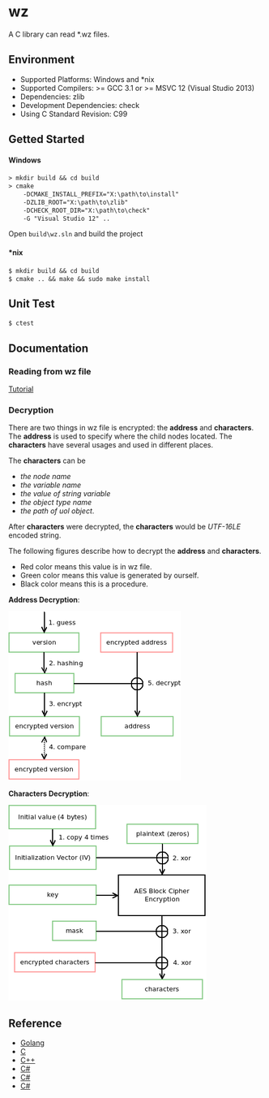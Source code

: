 # wz

A C library can read \*.wz files.

## Environment

* Supported Platforms: Windows and \*nix
* Supported Compilers: >= GCC 3.1 or >= MSVC 12 (Visual Studio 2013)
* Dependencies: zlib
* Development Dependencies: check
* Using C Standard Revision: C99

## Getted Started

#### Windows

    > mkdir build && cd build
    > cmake
        -DCMAKE_INSTALL_PREFIX="X:\path\to\install"
        -DZLIB_ROOT="X:\path\to\zlib"
        -DCHECK_ROOT_DIR="X:\path\to\check"
        -G "Visual Studio 12" ..

Open `build\wz.sln` and build the project

#### \*nix

    $ mkdir build && cd build
    $ cmake .. && make && sudo make install

## Unit Test

    $ ctest

## Documentation

### Reading from wz file

[Tutorial](https://github.com/xsoameix/wz/wiki/Reading-from-wz-file)

### Decryption

There are two things in wz file is encrypted: the **address** and **characters**. The **address** is used to specify where the child nodes located. The **characters** have several usages and used in different places.

The **characters** can be
* *the node name*
* *the variable name*
* *the value of string variable*
* *the object type name*
* *the path of uol object*.

After **characters** were decrypted, the **characters** would be *UTF-16LE* encoded string.

The following figures describe how to decrypt the **address** and **characters**.

* Red color means this value is in wz file.
* Green color means this value is generated by ourself.
* Black color means this is a procedure.

**Address Decryption**:

![Address Decryption](doc/address-decryption.png)

**Characters Decryption**:

![Characters Decryption](doc/characters-decryption.png)

## Reference

* [Golang](https://github.com/diamondo25/go-wz/blob/master/directory.go)
* [C](https://code.google.com/p/cmsc/source/browse/trunk/wzlibc/wzlibc.c)
* [C++](https://github.com/NoLifeDev/NoLifeStory/blob/master/src/wz/wzmain.cpp)
* [C#](https://github.com/haha01haha01/MapleLib/blob/master/WzLib/WzFile.cs)
* [C#](https://github.com/Kagamia/WzComparerR2/blob/master/WzComparerR2.WzLib/Wz_Sound.cs)
* [C#](https://github.com/angelsl/ms-reWZ/blob/master/WZProperties/WZAudioProperty.cs)

